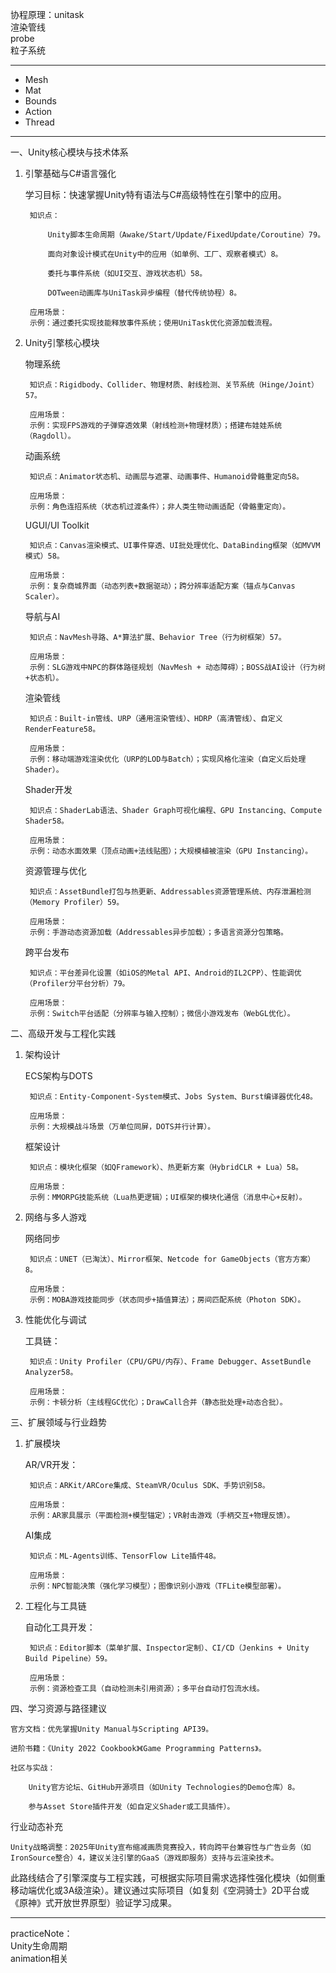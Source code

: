 协程原理：unitask    
渲染管线  
probe  
粒子系统  

---
- Mesh
- Mat
- Bounds
- Action
- Thread

---
一、Unity核心模块与技术体系
1. 引擎基础与C#语言强化

    学习目标：快速掌握Unity特有语法与C#高级特性在引擎中的应用。

        知识点：

            Unity脚本生命周期（Awake/Start/Update/FixedUpdate/Coroutine）79。

            面向对象设计模式在Unity中的应用（如单例、工厂、观察者模式）8。

            委托与事件系统（如UI交互、游戏状态机）58。

            DOTween动画库与UniTask异步编程（替代传统协程）8。

        应用场景：
        示例：通过委托实现技能释放事件系统；使用UniTask优化资源加载流程。

2. Unity引擎核心模块

    物理系统

        知识点：Rigidbody、Collider、物理材质、射线检测、关节系统（Hinge/Joint）57。

        应用场景：
        示例：实现FPS游戏的子弹穿透效果（射线检测+物理材质）；搭建布娃娃系统（Ragdoll）。

    动画系统

        知识点：Animator状态机、动画层与遮罩、动画事件、Humanoid骨骼重定向58。

        应用场景：
        示例：角色连招系统（状态机过渡条件）；非人类生物动画适配（骨骼重定向）。

    UGUI/UI Toolkit

        知识点：Canvas渲染模式、UI事件穿透、UI批处理优化、DataBinding框架（如MVVM模式）58。

        应用场景：
        示例：复杂商城界面（动态列表+数据驱动）；跨分辨率适配方案（锚点与Canvas Scaler）。

    导航与AI

        知识点：NavMesh寻路、A*算法扩展、Behavior Tree（行为树框架）57。

        应用场景：
        示例：SLG游戏中NPC的群体路径规划（NavMesh + 动态障碍）；BOSS战AI设计（行为树+状态机）。

    渲染管线

        知识点：Built-in管线、URP（通用渲染管线）、HDRP（高清管线）、自定义RenderFeature58。

        应用场景：
        示例：移动端游戏渲染优化（URP的LOD与Batch）；实现风格化渲染（自定义后处理Shader）。

    Shader开发

        知识点：ShaderLab语法、Shader Graph可视化编程、GPU Instancing、Compute Shader58。

        应用场景：
        示例：动态水面效果（顶点动画+法线贴图）；大规模植被渲染（GPU Instancing）。

    资源管理与优化

        知识点：AssetBundle打包与热更新、Addressables资源管理系统、内存泄漏检测（Memory Profiler）59。

        应用场景：
        示例：手游动态资源加载（Addressables异步加载）；多语言资源分包策略。

    跨平台发布

        知识点：平台差异化设置（如iOS的Metal API、Android的IL2CPP）、性能调优（Profiler分平台分析）79。

        应用场景：
        示例：Switch平台适配（分辨率与输入控制）；微信小游戏发布（WebGL优化）。

二、高级开发与工程化实践
1. 架构设计

    ECS架构与DOTS

        知识点：Entity-Component-System模式、Jobs System、Burst编译器优化48。

        应用场景：
        示例：大规模战斗场景（万单位同屏，DOTS并行计算）。

    框架设计

        知识点：模块化框架（如QFramework）、热更新方案（HybridCLR + Lua）58。

        应用场景：
        示例：MMORPG技能系统（Lua热更逻辑）；UI框架的模块化通信（消息中心+反射）。

2. 网络与多人游戏

    网络同步

        知识点：UNET（已淘汰）、Mirror框架、Netcode for GameObjects（官方方案）8。

        应用场景：
        示例：MOBA游戏技能同步（状态同步+插值算法）；房间匹配系统（Photon SDK）。

3. 性能优化与调试

    工具链：

        知识点：Unity Profiler（CPU/GPU/内存）、Frame Debugger、AssetBundle Analyzer58。

        应用场景：
        示例：卡顿分析（主线程GC优化）；DrawCall合并（静态批处理+动态合批）。

三、扩展领域与行业趋势
1. 扩展模块

    AR/VR开发：

        知识点：ARKit/ARCore集成、SteamVR/Oculus SDK、手势识别58。

        应用场景：
        示例：AR家具展示（平面检测+模型锚定）；VR射击游戏（手柄交互+物理反馈）。

    AI集成

        知识点：ML-Agents训练、TensorFlow Lite插件48。

        应用场景：
        示例：NPC智能决策（强化学习模型）；图像识别小游戏（TFLite模型部署）。

2. 工程化与工具链

    自动化工具开发：

        知识点：Editor脚本（菜单扩展、Inspector定制）、CI/CD（Jenkins + Unity Build Pipeline）59。

        应用场景：
        示例：资源检查工具（自动检测未引用资源）；多平台自动打包流水线。

四、学习资源与路径建议

    官方文档：优先掌握Unity Manual与Scripting API39。

    进阶书籍：《Unity 2022 Cookbook》《Game Programming Patterns》。

    社区与实战：

        Unity官方论坛、GitHub开源项目（如Unity Technologies的Demo仓库）8。

        参与Asset Store插件开发（如自定义Shader或工具插件）。

行业动态补充

    Unity战略调整：2025年Unity宣布缩减画质竞赛投入，转向跨平台兼容性与广告业务（如IronSource整合）4，建议关注引擎的GaaS（游戏即服务）支持与云渲染技术。

此路线结合了引擎深度与工程实践，可根据实际项目需求选择性强化模块（如侧重移动端优化或3A级渲染）。建议通过实际项目（如复刻《空洞骑士》2D平台或《原神》式开放世界原型）验证学习成果。

---
practiceNote：  
Unity生命周期  
animation相关  



